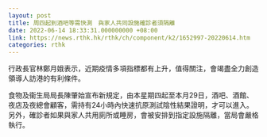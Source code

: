 ```yaml
---
layout: post
title: 周四起到酒吧等需快測　與家人共同設施確診者須隔離
date: 2022-06-14 18:33:31.000000000 +08:00
link: https://news.rthk.hk/rthk/ch/component/k2/1652997-20220614.htm
categories: rthk
---
```


行政長官林鄭月娥表示，近期疫情多項指標都有上升，值得關注，會竭盡全力創造領導人訪港的有利條件。

食物及衞生局局長陳肇始宣布新規定，由本星期四起至本月29日，酒吧、酒館、夜店及夜總會顧客，需持有24小時內快速抗原測試陰性結果證明，才可以進入。另外，確診者如果與家人共用廁所或睡房，會被安排到指定設施隔離，當局會嚴格執行。
